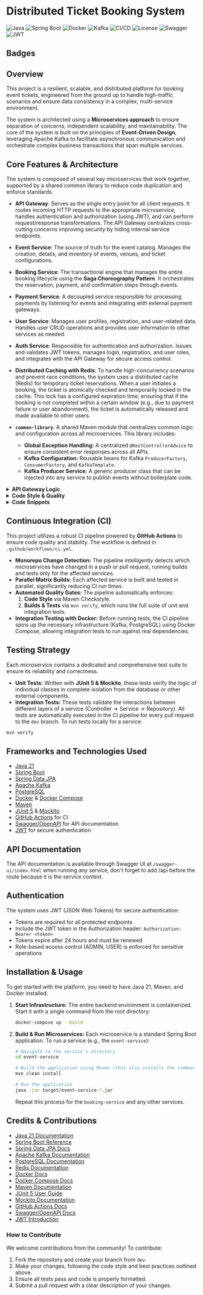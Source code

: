 # Distributed Ticket Booking System
![Java](https://img.shields.io/badge/Java-21-blue?logo=java)
![Spring Boot](https://img.shields.io/badge/Spring%20Boot-3.2.5-brightgreen?logo=spring-boot)
![Docker](https://img.shields.io/badge/Docker-28.1.1-blue?logo=docker)
![Kafka](https://img.shields.io/badge/Kafka-2.12--2.2.1-orange?logo=apache-kafka)
![CI/CD](https://img.shields.io/badge/CI%2FCD-passing-brightgreen?logo=github-actions)
![License](https://img.shields.io/badge/License-MIT-yellow?logo=open-source-initiative)
![Swagger](https://img.shields.io/badge/Swagger-3.0-85EA2D?logo=swagger)
![JWT](https://img.shields.io/badge/JWT-Auth-000000?logo=json-web-tokens)

## Badges

## Overview

This project is a resilient, scalable, and distributed platform for booking event tickets, engineered from the ground up to handle high-traffic scenarios and ensure data consistency in a complex, multi-service environment.

The system is architected using a **Microservices approach** to ensure separation of concerns, independent scalability, and maintainability. The core of the system is built on the principles of **Event-Driven Design**, leveraging Apache Kafka to facilitate asynchronous communication and orchestrate complex business transactions that span multiple services.

## Core Features & Architecture

The system is composed of several key microservices that work together, supported by a shared common library to reduce code duplication and enforce standards.

- **API Gateway**: Serves as the single entry point for all client requests. It routes incoming HTTP requests to the appropriate microservice, handles authentication and authorization (using JWT), and can perform request/response transformations. The API Gateway centralizes cross-cutting concerns improving security by hiding internal service endpoints.

- **Event Service**: The source of truth for the event catalog. Manages the creation, details, and inventory of events, venues, and ticket configurations.

- **Booking Service**: The transactional engine that manages the entire booking lifecycle using the **Saga Choreography Pattern**. It orchestrates the reservation, payment, and confirmation steps through events.

- **Payment Service**: A decoupled service responsible for processing payments by listening for events and integrating with external payment gateways.

- **User Service**: Manages user profiles, registration, and user-related data. Handles user CRUD operations and provides user information to other services as needed.

- **Auth Service**: Responsible for authentication and authorization. Issues and validates JWT tokens, manages login, registration, and user roles, and integrates with the API Gateway for secure access control.
- **Distributed Caching with Redis**: To handle high-concurrency scenarios and prevent race conditions, the system uses a distributed cache (Redis) for temporary ticket reservations. When a user initiates a booking, the ticket is atomically checked and temporarily locked in the cache. This lock has a configured expiration time, ensuring that if the booking is not completed within a certain window (e.g., due to payment failure or user abandonment), the ticket is automatically released and made available to other users.
- **`common-library`**: A shared Maven module that centralizes common logic and configuration across all microservices. This library includes:

    - **Global Exception Handling:** A centralized `@RestControllerAdvice` to ensure consistent error responses across all APIs.
    - **Kafka Configuration:** Reusable beans for Kafka `ProducerFactory`, `ConsumerFactory`, and `KafkaTemplate`.
    - **Kafka Producer Service:** A generic producer class that can be injected into any service to publish events without boilerplate code.

<details>
<summary><strong>API Gateway Logic</strong></summary>

The API Gateway is implemented as a Spring Boot application. Its main responsibilities include:

- **Routing:** Forwards requests to the correct microservice based on the URL path (e.g., `/events/**` to the Event Service, `/bookings/**` to the Booking Service, etc.).
- **Authentication & Authorization:** Validates JWT tokens on protected routes and enforces role-based access control.
- **CORS & Security:** Applies CORS policies and other security headers to all incoming requests.
- **Aggregation (optional):** Can aggregate responses from multiple services for composite endpoints. For example, API composition is used in the gateway to fetch a user's booking history by combining data from multiple services.
- **Error Handling:** Returns standardized error responses for failed requests.

Example configuration (application.yml):

```yaml
spring:
  cloud:
    gateway:
      routes:
        - id: event-service
          uri: http://localhost:8081
          predicates:
            - Path=/events/**
        - id: booking-service
          uri: http://localhost:8082
          predicates:
            - Path=/bookings/**
        - id: payment-service
          uri: http://localhost:8083
          predicates:
            - Path=/payments/**
```

JWT authentication is enforced using a filter that checks the `Authorization` header and validates the token before forwarding the request.

</details>

<details>
<summary><strong>Code Style & Quality</strong></summary>

The project repositories adhere to Java conventions and best practices for consistency and maintainability:

### Naming Conventions:

- **Classes**: PascalCase (e.g., `EventService`, `BookingController`)
- **Methods and Variables**: camelCase (e.g., `reserveTicket`, `bookingId`)
- **Constants**: UPPER_SNAKE_CASE
- **Packages**: Lowercase with meaningful hierarchy (e.g., `org.example.eventservice.service`)

### Best Practices:

- Descriptive names that reflect functionality.
- Single-responsibility principle for classes and methods.
- JavaDoc for public APIs.
- **Automated Style Enforcement**: Code style and formatting are automatically verified on every pull request using **Maven Checkstyle**, ensuring consistency across the codebase.

</details>

<details>
<summary><strong>Code Snippets</strong></summary>

**Booking Service: Initiating the Saga**

```java
private final CacheManager cacheManager;
private final RestTemplate restTemplate;
public BookingResponseDto createBooking(final BookingRequestDto bookingRequestDto, final UUID userId,
                                        final String authHeader) {
    if (bookingRequestDto.getEventId() == null || bookingRequestDto.getTicketId() == null) {
        throw new ValidationException("Event ID and Ticket ID must not be null");
    }
    String ticketAvailableUrl = GATEWAY_URL + bookingRequestDto.getEventId() + "/tickets/"
            + bookingRequestDto.getTicketId() + "/available";
    HttpHeaders headers = new HttpHeaders();
    headers.set(HttpHeaders.AUTHORIZATION, authHeader);
    HttpEntity<Void> requestEntity = new HttpEntity<>(headers);
    ResponseEntity<Boolean> response = restTemplate.exchange(ticketAvailableUrl,
            HttpMethod.GET,
            requestEntity,
            Boolean.class);
    if (Boolean.FALSE.equals(response.getBody())) {
        throw new ValidationException("Ticket is not available");
    }
    Cache ticketReservationCache = cacheManager.getCache("ticketReservations");
    if (ticketReservationCache != null && ticketReservationCache.get(bookingRequestDto.getTicketId()) != null) {
        throw new ValidationException("Ticket is already reserved, please try again later");
    }
    bookingRequestDto.setBookingDate(LocalDateTime.now());
    bookingRequestDto.setBookingStatus(String.valueOf(PENDING));
    Booking booking = BookingMapper.toBooking(bookingRequestDto, userId);
    Booking created = bookingRepository.save(booking);
    messageProducer.sendMessage("reserve-ticket", "ticket-available", new HashMap<>(
            Map.of("ticketId", bookingRequestDto.getTicketId(), "eventId", bookingRequestDto.getEventId(),
                    "userId", userId, "bookingId", created.getId())
    ));
    ticketReservationCache.put(bookingRequestDto.getTicketId(), true);
    return BookingMapper.toBookingResponseDto(created);
}
```

**common-library: Global Exception Handler**

```java
@RestControllerAdvice
public class GlobalExceptionHandler extends ResponseEntityExceptionHandler {

    @Override
    protected ResponseEntity<Object> handleMethodArgumentNotValid(
            final MethodArgumentNotValidException ex,
            @NonNull final HttpHeaders headers,
            @NonNull final HttpStatusCode status,
            @NonNull final WebRequest request) {

        StringBuilder errorMessage = new StringBuilder("Validation failed: ");
        for (FieldError error : ex.getBindingResult().getFieldErrors()) {
            errorMessage.append(error.getField()).append(": ")
                    .append(error.getDefaultMessage()).append("; ");
        }

        ErrorResponse errorResponse = new ErrorResponse(
                HttpStatus.BAD_REQUEST.value(),
                errorMessage.toString(),
                System.currentTimeMillis()
        );
        return new ResponseEntity<>(errorResponse, HttpStatus.BAD_REQUEST);
    }

    @ExceptionHandler(NotFoundException.class)
    public ResponseEntity<ErrorResponse> handleNotFoundException(final NotFoundException ex) {
        ErrorResponse errorResponse = new ErrorResponse(
                HttpStatus.NOT_FOUND.value(),
                ex.getMessage(),
                System.currentTimeMillis()
        );
        return new ResponseEntity<>(errorResponse, HttpStatus.NOT_FOUND);
    }

    @ExceptionHandler(InvalidActionException.class)
    public ResponseEntity<ErrorResponse> handleInvalidActionException(final InvalidActionException ex) {
        ErrorResponse errorResponse = new ErrorResponse(
                HttpStatus.BAD_REQUEST.value(),
                ex.getMessage(),
                System.currentTimeMillis()
        );
        return new ResponseEntity<>(errorResponse, HttpStatus.BAD_REQUEST);
    }
    // ....
}

```

</details>

## Continuous Integration (CI)

This project utilizes a robust CI pipeline powered by **GitHub Actions** to ensure code quality and stability. The workflow is defined in `.github/workflows/ci.yml`.

- **Monorepo Change Detection:** The pipeline intelligently detects which microservices have changed in a push or pull request, running builds and tests only for the affected services.
- **Parallel Matrix Builds:** Each affected service is built and tested in parallel, significantly reducing CI run times.
- **Automated Quality Gates:** The pipeline automatically enforces:
    1.  **Code Style** via Maven Checkstyle.
    2.  **Builds & Tests** via `mvn verify`, which runs the full suite of unit and integration tests.
- **Integration Testing with Docker:** Before running tests, the CI pipeline spins up the necessary infrastructure (Kafka, PostgreSQL) using Docker Compose, allowing integration tests to run against real dependencies.

## Testing Strategy

Each microservice contains a dedicated and comprehensive test suite to ensure its reliability and correctness.

- **Unit Tests:** Written with **JUnit 5 & Mockito**, these tests verify the logic of individual classes in complete isolation from the database or other external components.
- **Integration Tests:** These tests validate the interactions between different layers of a service (Controller -> Service -> Repository).
All tests are automatically executed in the CI pipeline for every pull request to the `dev` branch. To run tests locally for a service:

```bash
mvn verify
```

## Frameworks and Technologies Used

- [Java 21](https://www.oracle.com/java/)
- [Spring Boot](https://spring.io/projects/spring-boot)
- [Spring Data JPA](https://spring.io/projects/spring-data-jpa)
- [Apache Kafka](https://kafka.apache.org/)
- [PostgreSQL](https://www.postgresql.org/)
- [Docker](https://www.docker.com/) & [Docker Compose](https://docs.docker.com/compose/)
- [Maven](https://maven.apache.org/)
- [JUnit 5](https://junit.org/junit5/) & [Mockito](https://site.mockito.org/)
- [GitHub Actions](https://github.com/features/actions) for CI
- [Swagger/OpenAPI](https://swagger.io/) for API documentation
- [JWT](https://jwt.io/) for secure authentication

## API Documentation

The API documentation is available through Swagger UI at `/swagger-ui/index.html` when running any service, don't forget to add /api before the route because it is the service context.

## Authentication

The system uses JWT (JSON Web Tokens) for secure authentication:

- Tokens are required for all protected endpoints
- Include the JWT token in the Authorization header: `Authorization: Bearer <token>`
- Tokens expire after 24 hours and must be renewed
- Role-based access control (ADMIN, USER) is enforced for sensitive operations

## Installation & Usage

To get started with the platform, you need to have Java 21, Maven, and Docker installed.

1.  **Start Infrastructure:** The entire backend environment is containerized. Start it with a single command from the root directory:

    ```bash
    docker-compose up --build
    ```

2.  **Build & Run Microservices:** Each microservice is a standard Spring Boot application. To run a service (e.g., the `event-service`):

    ```bash
    # Navigate to the service's directory
    cd event-service

    # Build the application using Maven (this also installs the common-library)
    mvn clean install

    # Run the application
    java -jar target/event-service-*.jar
    ```

    Repeat this process for the `booking-service` and any other services.

## Credits & Contributions

- [Java 21 Documentation](https://docs.oracle.com/en/java/javase/21/)
- [Spring Boot Reference](https://docs.spring.io/spring-boot/docs/current/reference/html/)
- [Spring Data JPA Docs](https://docs.spring.io/spring-data/jpa/docs/current/reference/html/)
- [Apache Kafka Documentation](https://kafka.apache.org/documentation/)
- [PostgreSQL Documentation](https://www.postgresql.org/docs/)
- [Redis Documentation](https://redis.io/documentation)
- [Docker Docs](https://docs.docker.com/)
- [Docker Compose Docs](https://docs.docker.com/compose/)
- [Maven Documentation](https://maven.apache.org/guides/index.html)
- [JUnit 5 User Guide](https://junit.org/junit5/docs/current/user-guide/)
- [Mockito Documentation](https://javadoc.io/doc/org.mockito/mockito-core/latest/org/mockito/Mockito.html)
- [GitHub Actions Docs](https://docs.github.com/en/actions)
- [Swagger/OpenAPI Docs](https://swagger.io/docs/)
- [JWT Introduction](https://jwt.io/introduction)

### How to Contribute

We welcome contributions from the community! To contribute:

1. Fork the repository and create your branch from `dev`.
2. Make your changes, following the code style and best practices outlined above.
3. Ensure all tests pass and code is properly formatted.
4. Submit a pull request with a clear description of your changes.
